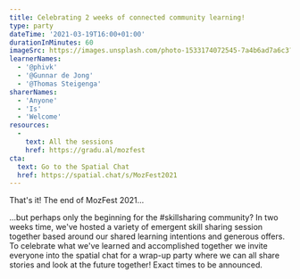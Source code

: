 ```yaml
---
title: Celebrating 2 weeks of connected community learning!
type: party
dateTime: '2021-03-19T16:00+01:00'
durationInMinutes: 60
imageSrc: https://images.unsplash.com/photo-1533174072545-7a4b6ad7a6c3?ixid=MXwxMjA3fDB8MHxwaG90by1wYWdlfHx8fGVufDB8fHw%3D&ixlib=rb-1.2.1&auto=format&fit=crop&w=1950&q=80
learnerNames:
  - '@phivk'
  - '@Gunnar de Jong'
  - '@Thomas Steigenga'
sharerNames: 
  - 'Anyone'
  - 'Is'
  - 'Welcome'
resources:
  -
    text: All the sessions
    href: https://gradu.al/mozfest
cta:
  text: Go to the Spatial Chat
  href: https://spatial.chat/s/MozFest2021
---
```

That's it! The end of MozFest 2021...
<!--more-->
...but perhaps only the beginning for the #skillsharing community? In two weeks time, we've hosted a variety of emergent skill sharing session together based around our shared learning intentions and generous offers. To celebrate what we've learned and accomplished together we invite everyone into the spatial chat for a wrap-up party where we can all share stories and look at the future together! Exact times to be announced. 
